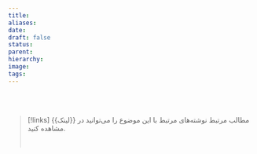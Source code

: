 ```yaml
---
title: 
aliases: 
date: 
draft: false
status: 
parent: 
hierarchy: 
image: 
tags:
---
```












<br/><br/>

> [!links] مطالب مرتبط
> نوشته‌های مرتبط با این موضوع را می‌توانید در {{لینک}} مشاهده کنید.
> 
> <br/>
